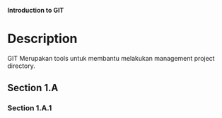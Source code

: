 **Introduction to GIT**

# Description
GIT Merupakan tools untuk membantu melakukan management project directory.

## Section 1.A
### Section 1.A.1